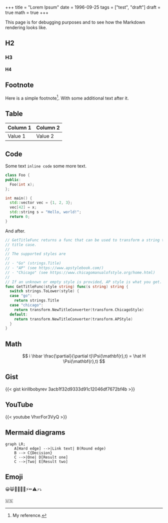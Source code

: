 +++
title = "Lorem Ipsum"
date = 1996-09-25
tags = ["test", "draft"]
draft = true
math = true
+++

This page is for debugging purposes and to see how the Markdown rendering looks
like.

## H2

### H3

#### H4

## Footnote

Here is a simple footnote[^1]. With some additional text after it.

## Table

| Column 1 | Column 2 |
| --- | --- |
| Value 1 | Value 2 |

## Code

Some text `inline code` some more text.

```c++
class Foo {
public:
  Foo(int x);
};

int main() {
  std::vector vec = {1, 2, 3};
  vec[42] = x;
  std::string s = "Hello, world!";
  return 0;
}
```

And after.

```go {linenos=inline,hl_lines=[8,"15-17"],linenostart=199}
// GetTitleFunc returns a func that can be used to transform a string to
// title case.
//
// The supported styles are
//
// - "Go" (strings.Title)
// - "AP" (see https://www.apstylebook.com/)
// - "Chicago" (see https://www.chicagomanualofstyle.org/home.html)
//
// If an unknown or empty style is provided, AP style is what you get.
func GetTitleFunc(style string) func(s string) string {
  switch strings.ToLower(style) {
  case "go":
    return strings.Title
  case "chicago":
    return transform.NewTitleConverter(transform.ChicagoStyle)
  default:
    return transform.NewTitleConverter(transform.APStyle)
  }
}
```

## Math

$$
i \hbar \frac{\partial}{\partial t}\Psi(\mathbf{r},t) = \hat H \Psi(\mathbf{r},t)
$$

## Gist

{{< gist kirillbobyrev 3acb1f32d9333d91c12046df7672bf4b >}}

## YouTube

{{< youtube VhxrFor3VyQ >}}

## Mermaid diagrams

```mermaid
graph LR;
    A[Hard edge] -->|Link text| B(Round edge)
    B --> C{Decision}
    C -->|One| D[Result one]
    C -->|Two| E[Result two]
```

## Emoji

😀😸🤡💃💅💥⚡✏⚠⤴⤵

:us:

[^1]: My reference.

